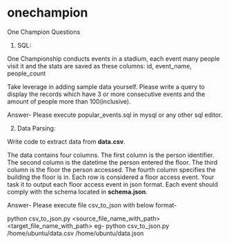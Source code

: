 # onechampion
One Champion Questions
1. SQL: 

One Championship conducts events in a stadium, each event many people visit it and the stats are saved as these columns: id, event_name, people_count

Take leverage in adding sample data yourself.
Please write a query to display the records which have 3 or more consecutive events and the amount of people more than 100(inclusive).

Answer- Please execute popular_events.sql in mysql or any other sql editor.





2. Data Parsing: 

Write code to extract data from **data.csv**.

The data contains four columns. The first column is the person identifier. The second column is the datetime the person entered the floor. The third column is the floor the person accessed. The fourth column specifies the building the floor is in.
Each row is considered a floor access event. Your task it to output each floor access event in json format. Each event should comply with the schema located in **schema.json**.

Answer- Please execute file csv_to_json with below format-

python csv_to_json.py <source_file_name_with_path> <target_file_name_with_path>
eg- python csv_to_json.py /home/ubuntu/data.csv /home/ubuntu/data.json

